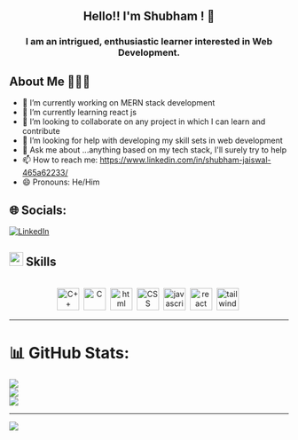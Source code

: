 <h2 align="center">Hello!! I'm Shubham ! 👋</h2>
<h3 align="center">I am an intrigued, enthusiastic learner interested in Web Development.</h3>


## About Me 🙋🏻‍♂️
- 🔭 I’m currently working on MERN stack development 
- 🌱 I’m currently learning react js
- 👯 I’m looking to collaborate on any project in which I can learn and contribute 
- 🤔 I’m looking for help with developing my skill sets in web development
- 💬 Ask me about ...anything based on my tech stack, I'll surely try to help
- 📫 How to reach me: https://www.linkedin.com/in/shubham-jaiswal-465a62233/
- 😄 Pronouns: He/Him
<!-- ⚡ Fun fact: People believe me, actually more than what I do. -->

## 🌐 Socials:
[![LinkedIn](https://img.shields.io/badge/LinkedIn-%230077B5.svg?logo=linkedin&logoColor=white)](https://www.linkedin.com/in/shubham-jaiswal-465a62233/) 

## <img src="https://media2.giphy.com/media/QssGEmpkyEOhBCb7e1/giphy.gif?cid=ecf05e47a0n3gi1bfqntqmob8g9aid1oyj2wr3ds3mg700bl&rid=giphy.gif" width ="25"><b> Skills</b>
<br>


<div align="center">
  <img src="https://cdn.worldvectorlogo.com/logos/c-1.svg" title="C++" alt="C++" width="40" height="40"/>&nbsp;
  <img src="https://cdn.worldvectorlogo.com/logos/c.svg" title="C" alt="C" width="40" height="40"/>&nbsp;
  <img src="https://cdn.worldvectorlogo.com/logos/html-1.svg" title="html" alt="html" width="40" height="40"/>&nbsp;
  <img src="https://cdn.worldvectorlogo.com/logos/css-3.svg" title="CSS" alt="CSS" width="40" height="40"/>&nbsp;
<!--   <img src="https://cdn.worldvectorlogo.com/logos/bootstrap-5-1.svg" title="Bootstrap" alt="Bootstrap" width="40" height="40"/>&nbsp; -->
  <img src="https://cdn.worldvectorlogo.com/logos/logo-javascript.svg" title="javascript" alt="javascript" width="40" height="40"/>&nbsp;
<!--   <img src="https://cdn.worldvectorlogo.com/logos/mongodb-icon-1.svg" title="mongoDB" alt="mongoDB" width="40" height="40"/>&nbsp; -->
<!--   <img src="https://cdn.worldvectorlogo.com/logos/npm.svg" title="npm" alt="npm" width="40" height="40"/>&nbsp; -->
<!--   <img src="https://cdn.worldvectorlogo.com/logos/jquery-4.svg" title="jQuery" alt="jQuery" width="40" height="40"/>&nbsp; -->
  <img src="https://cdn.worldvectorlogo.com/logos/react-2.svg" title="React" alt="react" width="40" height="40"/>&nbsp;
<!--   <img src="https://cdn.worldvectorlogo.com/logos/nodejs-1.svg" title="nodejs" alt="nodejs" width="40" height="40"/>&nbsp; -->
  <img src="https://cdn.worldvectorlogo.com/logos/tailwind-css-2.svg" title="Tailwind" alt="tailwind" width="40" height="40"/>&nbsp;
</div> 	

---

# 📊 GitHub Stats:
![](https://github-readme-stats.vercel.app/api?username=raviranjan2003&theme=dark&hide_border=false&include_all_commits=true&count_private=true)<br/>
![](https://github-readme-streak-stats.herokuapp.com/?user=raviranjan2003&theme=dark&hide_border=false)<br/>
![](https://github-readme-stats.vercel.app/api/top-langs/?username=raviranjan2003&theme=dark&hide_border=false&include_all_commits=true&count_private=true&layout=compact)

---
[![](https://visitcount.itsvg.in/api?id=raviranjan2003&icon=0&color=0)](https://visitcount.itsvg.in)

<!-- Proudly created with GPRM ( https://gprm.itsvg.in ) -->
